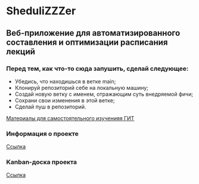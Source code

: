 # SheduliZZZer

## Веб-приложение для автоматизированного составления и оптимизации расписания лекций

### Перед тем, как что-то сюда запушить, сделай следующее:

* Убедись, что находишься в ветке main;
* Клонируй репозиторий себе на локальную машину;
* Создай новую ветку с именем, отражающим суть внедряемой фичи;
* Сохрани свои изменения в этой ветке;
* Сделай пуш в репозиторий.

[Материалы для самостоятельного изученияя ГИТ](https://githowto.com/ru)

### Информация о проекте
[Ссылка](https://github.com/Aspirants-FS-FE/SheduliZZZer/wiki)

### Kanban-доска проекта
[Ссылка](https://github.com/orgs/Aspirants-FS-FE/projects/1)
